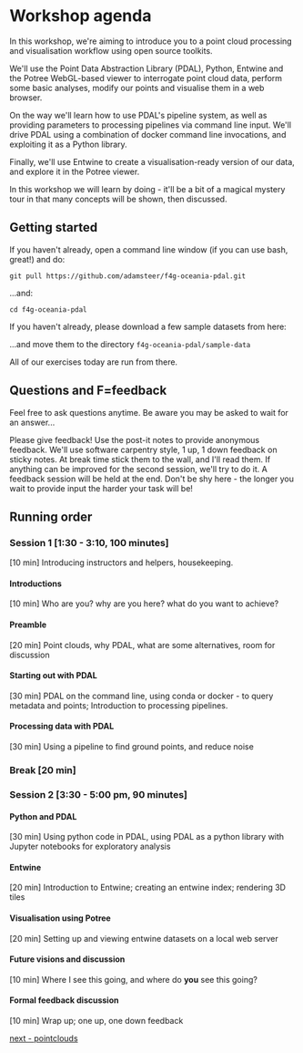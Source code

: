 # Workshop agenda

In this workshop, we're aiming to introduce you to a point cloud processing and visualisation workflow using open source toolkits.

We'll use the Point Data Abstraction Library (PDAL), Python, Entwine and the Potree WebGL-based viewer to interrogate point cloud data, perform some basic analyses, modify our points and visualise them in a web browser.

On the way we'll learn how to use PDAL's pipeline system, as well as providing parameters to processing pipelines via command line input. We'll drive PDAL using a combination of docker command line invocations, and exploiting it as a Python library.

Finally, we'll use Entwine to create a visualisation-ready version of our data, and explore it in the Potree viewer.

In this workshop we will learn by doing - it'll be a bit of a magical mystery tour in that many concepts will be shown, then discussed.

## Getting started

If you haven't already, open a command line window (if you can use bash, great!) and do:

`git pull https://github.com/adamsteer/f4g-oceania-pdal.git`

...and:

`cd f4g-oceania-pdal`

If you haven't already, please download a few sample datasets from here:

...and move them to the directory `f4g-oceania-pdal/sample-data`

All of our exercises today are run from there.

## Questions and F=feedback

Feel free to ask questions anytime. Be aware you may be asked to wait for an answer...

Please give feedback! Use the post-it notes to provide anonymous feedback. We'll use software carpentry style, 1 up, 1 down feedback on sticky notes. At break time stick them to the wall, and I'll read them. If anything can be improved for the second session, we'll try to do it. A feedback session will be held at the end. Don't be shy here - the longer you wait to provide input the harder your task will be!

## Running order

### Session 1 [1:30 - 3:10, 100 minutes]
[10 min] Introducing instructors and helpers, housekeeping.

#### Introductions
[10 min] Who are you? why are you here? what do you want to achieve?

#### Preamble
[20 min] Point clouds, why PDAL, what are some alternatives, room for discussion

#### Starting out with PDAL
[30 min] PDAL on the command line, using conda or docker - to query metadata and points; Introduction to processing pipelines.

#### Processing data with PDAL
[30 min] Using a pipeline to find ground points, and reduce noise

### Break [20 min]

### Session 2 [3:30 - 5:00 pm, 90 minutes]

#### Python and PDAL
[30 min] Using python code in PDAL, using PDAL as a python library with Jupyter notebooks for exploratory analysis

#### Entwine
[20 min] Introduction to Entwine; creating an entwine index; rendering 3D tiles

#### Visualisation using Potree
[20 min] Setting up and viewing entwine datasets on a local web server

#### Future visions and discussion

[10 min] Where I see this going, and where do **you** see this going?

#### Formal feedback discussion
[10 min] Wrap up; one up, one down feedback

[next - pointclouds](0-pointclouds.md)
